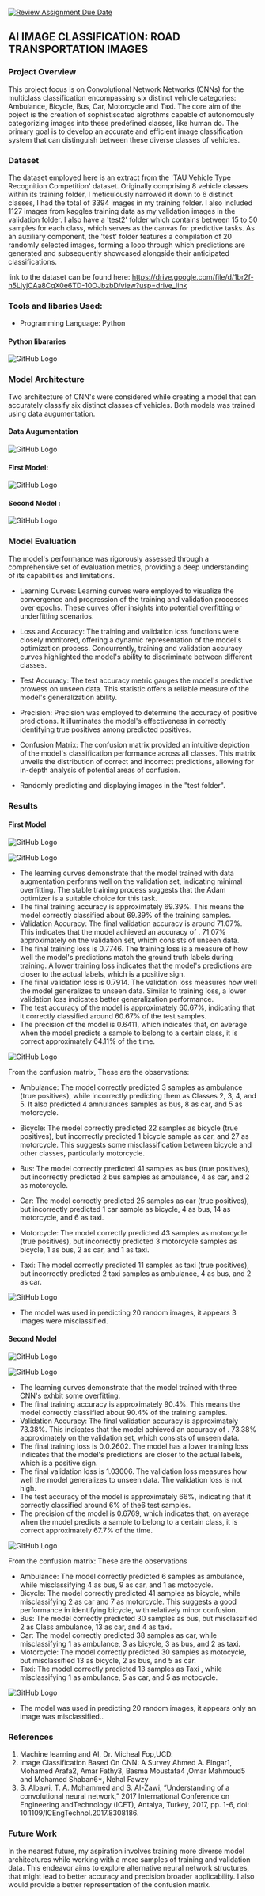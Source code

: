 [![Review Assignment Due Date](https://classroom.github.com/assets/deadline-readme-button-24ddc0f5d75046c5622901739e7c5dd533143b0c8e959d652212380cedb1ea36.svg)](https://classroom.github.com/a/foXtNvtG)

## AI IMAGE CLASSIFICATION: ROAD TRANSPORTATION IMAGES
### Project Overview
This project focus is on Convolutional Network Networks (CNNs) for the multiclass classification encompassing six distinct vehicle categories: Ambulance, Bicycle, Bus, Car, Motorcycle and Taxi. The core aim of the poject is the creation of sophistiscated algrothms capable of autonomously categorizing images into these predefined classes, like human do. The primary goal is to develop an accurate and efficient image classification system that can distinguish between these diverse classes of vehicles.

### Dataset
The dataset employed here is an extract from the 'TAU Vehicle Type Recognition Competition' dataset. Originally comprising 8 vehicle classes within its training folder, I meticulously narrowed it down to 6 distinct classes, I had the total of 3394 images in my training folder. I also included 1127 images from kaggles training data as my validation images in the validation folder. I also have a 'test2' folder which contains between 15 to 50 samples for each class, which serves as the canvas for predictive tasks. As an auxiliary component, the 'test' folder features a compilation of 20 randomly selected images, forming a loop through which predictions are generated and subsequently showcased alongside their anticipated classifications.

link to the dataset can be found here: https://drive.google.com/file/d/1br2f-h5LIyjCAa8CqX0e6TD-10OJbzbD/view?usp=drive_link

### Tools and libaries Used:

- Programming Language: Python
  
#### Python libararies 
![GitHub Logo](https://github.com/ACM40960/22201441-Akolade-Sofiyyah-Iwalewa/blob/main/1.png)

### Model Architecture
Two architecture of CNN's were considered while creating a model that can accurately classify six distinct classes of vehicles. Both models was trained using data augumentation.

#### Data Augumentation

![GitHub Logo](https://github.com/ACM40960/22201441-Akolade-Sofiyyah-Iwalewa/blob/main/2.png)

#### First Model:

![GitHub Logo](https://github.com/ACM40960/22201441-Akolade-Sofiyyah-Iwalewa/blob/main/5.png)
    
#### Second Model :  

![GitHub Logo](https://github.com/ACM40960/22201441-Akolade-Sofiyyah-Iwalewa/blob/main/6.png)

### Model Evaluation

The model's performance was rigorously assessed through a comprehensive set of evaluation metrics, providing a deep understanding of its capabilities and limitations.

- Learning Curves: Learning curves were employed to visualize the convergence and progression of the training and validation processes over epochs. These curves offer insights into potential overfitting or underfitting scenarios.

- Loss and Accuracy: The training and validation loss functions were closely monitored, offering a dynamic representation of the model's optimization process. Concurrently, training and validation accuracy curves highlighted the model's ability to discriminate between different classes.

- Test Accuracy: The test accuracy metric gauges the model's predictive prowess on unseen data. This statistic offers a reliable measure of the model's generalization ability.

- Precision: Precision was employed to determine the accuracy of positive predictions. It illuminates the model's effectiveness in correctly identifying true positives among predicted positives.

- Confusion Matrix: The confusion matrix provided an intuitive depiction of the model's classification performance across all classes. This matrix unveils the distribution of correct and incorrect predictions, allowing for in-depth analysis of potential areas of confusion.

- Randomly predicting and displaying images in the "test folder".
  
### Results

#### First Model 

![GitHub Logo](https://github.com/ACM40960/22201441-Akolade-Sofiyyah-Iwalewa/blob/main/A1.png)

![GitHub Logo](https://github.com/ACM40960/22201441-Akolade-Sofiyyah-Iwalewa/blob/main/A2.png)

- The learning curves demonstrate that the model trained with data augmentation performs well on the validation set, indicating minimal overfitting. The stable training process suggests that the Adam optimizer is a suitable choice for this task.
- The final training accuracy is approximately 69.39%. This means the model correctly classified about 69.39% of the training samples. 
- Validation Accuracy: The final validation accuracy is around 71.07%. This indicates that the model achieved an accuracy of . 71.07% approximately on the validation set, which consists of unseen data.
- The final training loss is 0.7746. The training loss is a measure of how well the model's predictions match the ground truth labels during training. A lower training loss indicates that the model's predictions are closer to the actual labels, which is a positive sign.
- The final validation loss is 0.7914. The validation loss measures how well the model generalizes to unseen data. Similar to training loss, a lower validation loss indicates 
better generalization performance.
- The test accuracy of the model is approximately 60.67%, indicating that it correctly classified around 60.67% of the test samples.
- The precision of the model is 0.6411, which indicates that, on average when the model predicts a sample to belong to a certain class, it is correct approximately 64.11% of the time.

![GitHub Logo](https://github.com/ACM40960/22201441-Akolade-Sofiyyah-Iwalewa/blob/main/7.png)

 From the confusion matrix, These are the observations: 
 
- Ambulance: The model correctly predicted 3 samples as ambulance (true positives), while incorrectly predicting them as Classes 2, 3, 4, and 5. It also predicted 4 amnulances samples as bus, 8 as car, and 5 as motorcycle. 

- Bicycle: The model correctly predicted 22 samples as bicycle (true positives), but incorrectly predicted 1 bicycle sample as car, and 27 as motorcycle. This suggests some misclassification between bicycle and other classes, particularly motorcycle.

- Bus: The model correctly predicted 41 samples as bus (true positives), but incorrectly predicted 2 bus samples as ambulance, 4 as car, and 2 as motorcycle.

- Car: The model correctly predicted 25 samples as car (true positives), but incorrectly predicted 1 car sample as bicycle, 4 as bus, 14 as motorcycle, and 6 as taxi. 

- Motorcycle: The model correctly predicted 43 samples as motorcycle (true positives), but incorrectly predicted 3 motorcycle samples as bicycle, 1 as bus, 2 as car, and 1 as taxi.
  
- Taxi: The model correctly predicted 11 samples as taxi (true positives), but incorrectly predicted 2 taxi samples as ambulance, 4 as bus, and 2 as car. 

![GitHub Logo](https://github.com/ACM40960/22201441-Akolade-Sofiyyah-Iwalewa/blob/main/A3.png)

- The model was used in predicting 20 random images, it appears 3 images were misclassified.

#### Second Model 

![GitHub Logo](https://github.com/ACM40960/22201441-Akolade-Sofiyyah-Iwalewa/blob/main/A4.png)

![GitHub Logo](https://github.com/ACM40960/22201441-Akolade-Sofiyyah-Iwalewa/blob/main/A5.png)

- The learning curves demonstrate that the model trained with three CNN's exhbit some overfitting.
- The final training accuracy is approximately 90.4%. This means the model correctly classified about 90.4% of the training samples. 
- Validation Accuracy: The final validation accuracy is approximately 73.38%. This indicates that the model achieved an accuracy of . 73.38% approximately on the validation set, which consists of unseen data.
- The final training loss is 0.0.2602. The model has a lower training loss indicates that the model's predictions are closer to the actual labels, which is a positive sign.
- The final validation loss is 1.03006. The validation loss measures how well the model generalizes to unseen data. The validation loss is not high. 
- The test accuracy of the model is approximately 66%, indicating that it correctly classified around 6% of the6 test samples.
- The precision of the model is 0.6769, which indicates that, on average when the model predicts a sample to belong to a certain class, it is correct approximately 67.7% of the time.


![GitHub Logo](https://github.com/ACM40960/22201441-Akolade-Sofiyyah-Iwalewa/blob/main/8.png)

 From the confusion matrix: These are the observations 

- Ambulance: The model correctly predicted 6 samples as ambulance, while misclassifying 4 as bus, 9 as car, and 1 as motocycle. 
- Bicycle: The model correctly predicted 41 samples as bicycle, while misclassifying 2 as car and 7 as motorcycle. This suggests a good performance in identifying bicycle, with relatively minor confusion.
- Bus: The model correctly predicted 30 samples as bus, but misclassified 2 as Class ambulance, 13 as car, and 4 as taxi. 
- Car: The model correctly predicted 38 samples as car, while misclassifying 1 as ambulance, 3 as bicycle, 3 as bus, and 2 as taxi. 
- Motorcycle: The model correctly predicted 30 samples as motocycle, but misclassified 13 as bicycle, 2 as bus, and 5 as car.
- Taxi: The model correctly predicted 13 samples as Taxi , while misclassifying 1 as ambulance, 5 as car, and 5 as motocycle. 

![GitHub Logo](https://github.com/ACM40960/22201441-Akolade-Sofiyyah-Iwalewa/blob/main/A6.png)

- The model was used in predicting 20 random images, it appears only an image was misclassified..

### References
1) Machine learning and AI, Dr. Micheal Fop,UCD.
2) Image Classification Based On CNN: A Survey Ahmed A. Elngar1, Mohamed Arafa2, Amar Fathy3, Basma Moustafa4 ,Omar Mahmoud5 and Mohamed Shaban6*, Nehal Fawzy
3) S. Albawi, T. A. Mohammed and S. Al-Zawi, ”Understanding of a convolutional neural network,” 2017 International Conference on Engineering andTechnology (ICET), Antalya, Turkey, 2017, pp. 1-6, doi: 10.1109/ICEngTechnol.2017.8308186.

### Future Work
In the nearest future, my aspiration involves training more diverse model architectures while working with a more samples of training and validation data. This endeavor aims to explore alternative neural network structures, that might lead to better accuracy and precision broader applicability. I also would provide a better representation of the confusion matrix.



